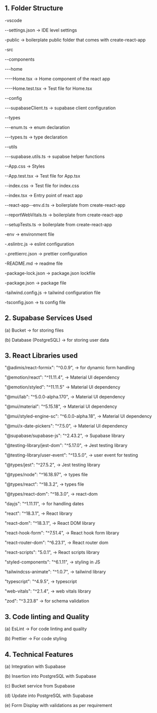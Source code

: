 ## **1\. Folder Structure**

\-vscode

\--settings.json -> IDE level settings

\-public -> boilerplate public folder that comes with create-react-app

\-src

\--components

\---home

\----Home.tsx -> Home component of the react app

\----Home.test.tsx -> Test file for Home.tsx

\--config

\---supabaseClient.ts -> supabase client configuration

\--types

\---enum.ts -> enum declaration

\---types.ts -> type declaration

\--utils

\---supabase.utils.ts -> supabse helper functions

\--App.css -> Styles

\--App.test.tsx -> Test file for App.tsx

\--index.css -> Test file for index.css

\--index.tsx -> Entry point of react app

\--react-app--env.d.ts -> boilerplate from create-react-app

\--reportWebVitals.ts -> boilerplate from create-react-app

\--setupTests.ts -> boilerplate from create-react-app

\-env -> environment file

\-.eslintrc.js -> eslint configuration

\-.prettierrc.json -> prettier configuration

\-README.md -> readme file

\-package-lock.json -> package.json lockfile

\-package.json -> package file

\-tailwind.config.js -> tailwind configuration file

\-tsconfig.json -> ts config file

## **2\. Supabase Services Used**

(a) Bucket -> for storing files

(b) Database (PostgreSQL) -> for storing user data

## 3\. React Libraries used

"@adimis/react-formix": "^0.0.9", -> for dynamic form handling

"@emotion/react": "^11.11.4", -> Material UI dependency

"@emotion/styled": "^11.11.5" -> Material UI dependency

"@mui/lab": "^5.0.0-alpha.170", -> Material UI dependency

"@mui/material": "^5.15.18", -> Material UI dependency

"@mui/styled-engine-sc": "^6.0.0-alpha.18", -> Material UI dependency

"@mui/x-date-pickers": "^7.5.0", -> Material UI dependency

"@supabase/supabase-js": "^2.43.2", -> Supabase library

"@testing-library/jest-dom": "^5.17.0", -> Jest testing library

"@testing-library/user-event": "^13.5.0", -> user event for testing

"@types/jest": "^27.5.2", -> Jest testing library

"@types/node": "^16.18.97", -> types file

"@types/react": "^18.3.2", -> types file

"@types/react-dom": "^18.3.0", -> react-dom

"dayjs": "^1.11.11", -> for handling dates

"react": "^18.3.1", -> React library

"react-dom": "^18.3.1", -> React DOM library

"react-hook-form": "^7.51.4", -> React hook form library

"react-router-dom": "^6.23.1", -> React router dom

"react-scripts": "5.0.1", -> React scripts library

"styled-components": "^6.1.11", -> styling in JS

"tailwindcss-animate": "^1.0.7", -> tailwind library

"typescript": "^4.9.5", -> typescript

"web-vitals": "^2.1.4", -> web vitals library

"zod": "^3.23.8" -> for schema validation

## **3\. Code linting and Quality**

(a) EsLint -> For code linting and quality

(b) Prettier -> For code styling

## **4\. Technical Features**

(a) Integration with Supabase

(b) Insertion into PostgreSQL with Supabase

(c) Bucket service from Supabase

(d) Update into PostgreSQL with Supabase

(e) Form Display with validations as per requirement
